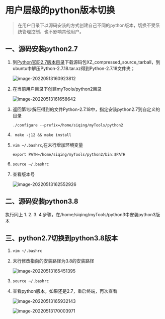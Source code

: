 # 用户层级的python版本切换

> 在用户目录下以源码安装的方式创建自己不同的python版本，切换不受系统管理控制，也不影响其他用户。

## 一、源码安装python2.7

1. 到[Python官网2.7版本目录](https://www.python.org/downloads/release/python-2718/)下载源码包XZ_compressed_source_tarball，到ubuntu中解压Python-2.7.18.tar.xz得到Python-2.7.18文件夹；

	![image-20220513160923812](https://pic-1304959529.cos.ap-guangzhou.myqcloud.com/DB/image-20220513160923812.png)

2. 在当前用户目录下创建myTools/python2目录

	 ![image-20220513161658642](https://pic-1304959529.cos.ap-guangzhou.myqcloud.com/DB/image-20220513161658642.png)

3. 返回第1步解压得到的文件Python-2.7.18中，指定安装python2.7到自定义的目录

	`./configure --prefix=/home/siqing/myTools/python2 ` 

4. ` make -j12 && make install`

5. `vim ~/.bashrc`,在末行增加环境变量

	`export PATH=/home/siqing/myTools/python2/bin:$PATH`

6. `source ~/.bashrc`

7.  查看版本号

	 ![image-20220513162552926](https://pic-1304959529.cos.ap-guangzhou.myqcloud.com/DB/image-20220513162552926.png)

	

## 二、源码安装python3.8

执行同上 1.  2.  3.  4.步骤，在/home/siqing/myTools/python3中安装python3版本



## 三、python2.7切换到python3.8版本

1. `vim ~/.bashrc`

2. 末行修改指向的安装路径为3.8的安装路径

	![image-20220513165451395](https://pic-1304959529.cos.ap-guangzhou.myqcloud.com/DB/image-20220513165451395.png)

3. `source ~/.bashrc` 

4. 查看python版本，如果还是2.7，重启终端，再次查看

	![image-20220513165932143](https://pic-1304959529.cos.ap-guangzhou.myqcloud.com/DB/image-20220513165932143.png)

	

	![image-20220513170003971](https://pic-1304959529.cos.ap-guangzhou.myqcloud.com/DB/image-20220513170003971.png)

